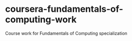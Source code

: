 # coursera-fundamentals-of-computing-work
 Course work for Fundamentals of Computing specialization
